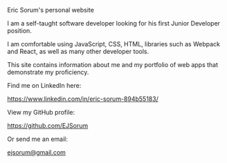 Eric Sorum's personal website

I am a self-taught software developer looking for his first Junior Developer position.

I am comfortable using JavaScript, CSS, HTML, libraries such as Webpack and React, as well as many other developer tools.

This site contains information about me and my portfolio of web apps that demonstrate my proficiency.

Find me on LinkedIn here:

https://www.linkedin.com/in/eric-sorum-894b55183/

View my GitHub profile:

https://github.com/EJSorum

Or send me an email:

ejsorum@gmail.com
